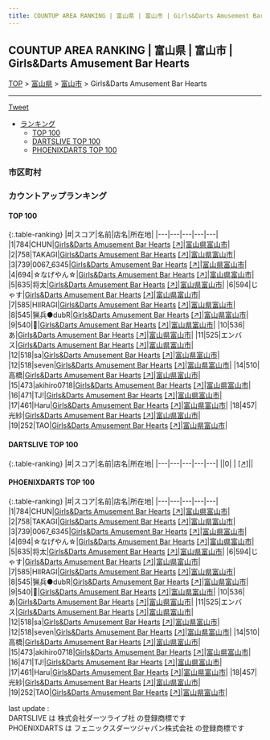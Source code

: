 ```yaml
---
title: COUNTUP AREA RANKING | 富山県 | 富山市 | Girls&Darts Amusement Bar Hearts
---
```

## COUNTUP AREA RANKING | 富山県 | 富山市 | Girls&Darts Amusement Bar Hearts

[TOP](/darts/rank/) > [富山県](/darts/rank/富山県/) > [富山市](/darts/rank/富山県/富山市/) > Girls&Darts Amusement Bar Hearts

___

<a href="https://twitter.com/share?ref_src=twsrc%5Etfw" data-text="COUNTUP AREA RANKING | 富山県富山市Girls&Darts Amusement Bar Hearts" class="twitter-share-button" data-hashtags="DARTSLIVE,PHOENIXDARTS,darts,ダーツ" data-show-count="false">Tweet</a>

* [ランキング](#カウントアップランキング)
    * [TOP 100](#top-100)
    * [DARTSLIVE TOP 100](#dartslive-top-100)
    * [PHOENIXDARTS TOP 100](#phoenixdarts-top-100)

### 市区町村

<ul>

</ul>

### カウントアップランキング

#### TOP 100



{:.table-ranking}
|#|スコア|名前|店名|所在地|
|---|---|---|---|---|
|1|784|<span class="rank-name-pd">CHUN</span>|<a href="/darts/rank/shops/66150.html">Girls&Darts Amusement Bar Hearts</a> <a href="https://vs.phoenixdarts.com/jp/shop/shopDetailInfo/s_66150?s_seq=66150">[↗]</a>|<a href="/darts/rank/富山県/富山市">富山県富山市</a>|
|2|758|<span class="rank-name-pd">TAKAGI</span>|<a href="/darts/rank/shops/66150.html">Girls&Darts Amusement Bar Hearts</a> <a href="https://vs.phoenixdarts.com/jp/shop/shopDetailInfo/s_66150?s_seq=66150">[↗]</a>|<a href="/darts/rank/富山県/富山市">富山県富山市</a>|
|3|739|<span class="rank-name-pd">0067_6345</span>|<a href="/darts/rank/shops/66150.html">Girls&Darts Amusement Bar Hearts</a> <a href="https://vs.phoenixdarts.com/jp/shop/shopDetailInfo/s_66150?s_seq=66150">[↗]</a>|<a href="/darts/rank/富山県/富山市">富山県富山市</a>|
|4|694|<span class="rank-name-pd">☆なげやん☆</span>|<a href="/darts/rank/shops/66150.html">Girls&Darts Amusement Bar Hearts</a> <a href="https://vs.phoenixdarts.com/jp/shop/shopDetailInfo/s_66150?s_seq=66150">[↗]</a>|<a href="/darts/rank/富山県/富山市">富山県富山市</a>|
|5|635|<span class="rank-name-pd">将太</span>|<a href="/darts/rank/shops/66150.html">Girls&Darts Amusement Bar Hearts</a> <a href="https://vs.phoenixdarts.com/jp/shop/shopDetailInfo/s_66150?s_seq=66150">[↗]</a>|<a href="/darts/rank/富山県/富山市">富山県富山市</a>|
|6|594|<span class="rank-name-pd">じゃす</span>|<a href="/darts/rank/shops/66150.html">Girls&Darts Amusement Bar Hearts</a> <a href="https://vs.phoenixdarts.com/jp/shop/shopDetailInfo/s_66150?s_seq=66150">[↗]</a>|<a href="/darts/rank/富山県/富山市">富山県富山市</a>|
|7|585|<span class="rank-name-pd">HIIRAGI</span>|<a href="/darts/rank/shops/66150.html">Girls&Darts Amusement Bar Hearts</a> <a href="https://vs.phoenixdarts.com/jp/shop/shopDetailInfo/s_66150?s_seq=66150">[↗]</a>|<a href="/darts/rank/富山県/富山市">富山県富山市</a>|
|8|545|<span class="rank-name-pd">猟兵●dubR</span>|<a href="/darts/rank/shops/66150.html">Girls&Darts Amusement Bar Hearts</a> <a href="https://vs.phoenixdarts.com/jp/shop/shopDetailInfo/s_66150?s_seq=66150">[↗]</a>|<a href="/darts/rank/富山県/富山市">富山県富山市</a>|
|9|540|<span class="rank-name-pd">🤍</span>|<a href="/darts/rank/shops/66150.html">Girls&Darts Amusement Bar Hearts</a> <a href="https://vs.phoenixdarts.com/jp/shop/shopDetailInfo/s_66150?s_seq=66150">[↗]</a>|<a href="/darts/rank/富山県/富山市">富山県富山市</a>|
|10|536|<span class="rank-name-pd">あ</span>|<a href="/darts/rank/shops/66150.html">Girls&Darts Amusement Bar Hearts</a> <a href="https://vs.phoenixdarts.com/jp/shop/shopDetailInfo/s_66150?s_seq=66150">[↗]</a>|<a href="/darts/rank/富山県/富山市">富山県富山市</a>|
|11|525|<span class="rank-name-pd">エンバス</span>|<a href="/darts/rank/shops/66150.html">Girls&Darts Amusement Bar Hearts</a> <a href="https://vs.phoenixdarts.com/jp/shop/shopDetailInfo/s_66150?s_seq=66150">[↗]</a>|<a href="/darts/rank/富山県/富山市">富山県富山市</a>|
|12|518|<span class="rank-name-pd">sa</span>|<a href="/darts/rank/shops/66150.html">Girls&Darts Amusement Bar Hearts</a> <a href="https://vs.phoenixdarts.com/jp/shop/shopDetailInfo/s_66150?s_seq=66150">[↗]</a>|<a href="/darts/rank/富山県/富山市">富山県富山市</a>|
|12|518|<span class="rank-name-pd">seven</span>|<a href="/darts/rank/shops/66150.html">Girls&Darts Amusement Bar Hearts</a> <a href="https://vs.phoenixdarts.com/jp/shop/shopDetailInfo/s_66150?s_seq=66150">[↗]</a>|<a href="/darts/rank/富山県/富山市">富山県富山市</a>|
|14|510|<span class="rank-name-pd">高橋</span>|<a href="/darts/rank/shops/66150.html">Girls&Darts Amusement Bar Hearts</a> <a href="https://vs.phoenixdarts.com/jp/shop/shopDetailInfo/s_66150?s_seq=66150">[↗]</a>|<a href="/darts/rank/富山県/富山市">富山県富山市</a>|
|15|473|<span class="rank-name-pd">akihiro0718</span>|<a href="/darts/rank/shops/66150.html">Girls&Darts Amusement Bar Hearts</a> <a href="https://vs.phoenixdarts.com/jp/shop/shopDetailInfo/s_66150?s_seq=66150">[↗]</a>|<a href="/darts/rank/富山県/富山市">富山県富山市</a>|
|16|471|<span class="rank-name-pd">TJ!</span>|<a href="/darts/rank/shops/66150.html">Girls&Darts Amusement Bar Hearts</a> <a href="https://vs.phoenixdarts.com/jp/shop/shopDetailInfo/s_66150?s_seq=66150">[↗]</a>|<a href="/darts/rank/富山県/富山市">富山県富山市</a>|
|17|461|<span class="rank-name-pd">Haru</span>|<a href="/darts/rank/shops/66150.html">Girls&Darts Amusement Bar Hearts</a> <a href="https://vs.phoenixdarts.com/jp/shop/shopDetailInfo/s_66150?s_seq=66150">[↗]</a>|<a href="/darts/rank/富山県/富山市">富山県富山市</a>|
|18|457|<span class="rank-name-pd">光紗</span>|<a href="/darts/rank/shops/66150.html">Girls&Darts Amusement Bar Hearts</a> <a href="https://vs.phoenixdarts.com/jp/shop/shopDetailInfo/s_66150?s_seq=66150">[↗]</a>|<a href="/darts/rank/富山県/富山市">富山県富山市</a>|
|19|252|<span class="rank-name-pd">TAO</span>|<a href="/darts/rank/shops/66150.html">Girls&Darts Amusement Bar Hearts</a> <a href="https://vs.phoenixdarts.com/jp/shop/shopDetailInfo/s_66150?s_seq=66150">[↗]</a>|<a href="/darts/rank/富山県/富山市">富山県富山市</a>|


#### DARTSLIVE TOP 100



{:.table-ranking}
|#|スコア|名前|店名|所在地|
|---|---|---|---|---|
||0|<span class="rank-name-dl"> </span>|<a href="/darts/rank/shops/.html"></a> <a href="">[↗]</a>|<a href="/darts/rank//"></a>|


#### PHOENIXDARTS TOP 100



{:.table-ranking}
|#|スコア|名前|店名|所在地|
|---|---|---|---|---|
|1|784|<span class="rank-name-pd">CHUN</span>|<a href="/darts/rank/shops/66150.html">Girls&Darts Amusement Bar Hearts</a> <a href="https://vs.phoenixdarts.com/jp/shop/shopDetailInfo/s_66150?s_seq=66150">[↗]</a>|<a href="/darts/rank/富山県/富山市">富山県富山市</a>|
|2|758|<span class="rank-name-pd">TAKAGI</span>|<a href="/darts/rank/shops/66150.html">Girls&Darts Amusement Bar Hearts</a> <a href="https://vs.phoenixdarts.com/jp/shop/shopDetailInfo/s_66150?s_seq=66150">[↗]</a>|<a href="/darts/rank/富山県/富山市">富山県富山市</a>|
|3|739|<span class="rank-name-pd">0067_6345</span>|<a href="/darts/rank/shops/66150.html">Girls&Darts Amusement Bar Hearts</a> <a href="https://vs.phoenixdarts.com/jp/shop/shopDetailInfo/s_66150?s_seq=66150">[↗]</a>|<a href="/darts/rank/富山県/富山市">富山県富山市</a>|
|4|694|<span class="rank-name-pd">☆なげやん☆</span>|<a href="/darts/rank/shops/66150.html">Girls&Darts Amusement Bar Hearts</a> <a href="https://vs.phoenixdarts.com/jp/shop/shopDetailInfo/s_66150?s_seq=66150">[↗]</a>|<a href="/darts/rank/富山県/富山市">富山県富山市</a>|
|5|635|<span class="rank-name-pd">将太</span>|<a href="/darts/rank/shops/66150.html">Girls&Darts Amusement Bar Hearts</a> <a href="https://vs.phoenixdarts.com/jp/shop/shopDetailInfo/s_66150?s_seq=66150">[↗]</a>|<a href="/darts/rank/富山県/富山市">富山県富山市</a>|
|6|594|<span class="rank-name-pd">じゃす</span>|<a href="/darts/rank/shops/66150.html">Girls&Darts Amusement Bar Hearts</a> <a href="https://vs.phoenixdarts.com/jp/shop/shopDetailInfo/s_66150?s_seq=66150">[↗]</a>|<a href="/darts/rank/富山県/富山市">富山県富山市</a>|
|7|585|<span class="rank-name-pd">HIIRAGI</span>|<a href="/darts/rank/shops/66150.html">Girls&Darts Amusement Bar Hearts</a> <a href="https://vs.phoenixdarts.com/jp/shop/shopDetailInfo/s_66150?s_seq=66150">[↗]</a>|<a href="/darts/rank/富山県/富山市">富山県富山市</a>|
|8|545|<span class="rank-name-pd">猟兵●dubR</span>|<a href="/darts/rank/shops/66150.html">Girls&Darts Amusement Bar Hearts</a> <a href="https://vs.phoenixdarts.com/jp/shop/shopDetailInfo/s_66150?s_seq=66150">[↗]</a>|<a href="/darts/rank/富山県/富山市">富山県富山市</a>|
|9|540|<span class="rank-name-pd">🤍</span>|<a href="/darts/rank/shops/66150.html">Girls&Darts Amusement Bar Hearts</a> <a href="https://vs.phoenixdarts.com/jp/shop/shopDetailInfo/s_66150?s_seq=66150">[↗]</a>|<a href="/darts/rank/富山県/富山市">富山県富山市</a>|
|10|536|<span class="rank-name-pd">あ</span>|<a href="/darts/rank/shops/66150.html">Girls&Darts Amusement Bar Hearts</a> <a href="https://vs.phoenixdarts.com/jp/shop/shopDetailInfo/s_66150?s_seq=66150">[↗]</a>|<a href="/darts/rank/富山県/富山市">富山県富山市</a>|
|11|525|<span class="rank-name-pd">エンバス</span>|<a href="/darts/rank/shops/66150.html">Girls&Darts Amusement Bar Hearts</a> <a href="https://vs.phoenixdarts.com/jp/shop/shopDetailInfo/s_66150?s_seq=66150">[↗]</a>|<a href="/darts/rank/富山県/富山市">富山県富山市</a>|
|12|518|<span class="rank-name-pd">sa</span>|<a href="/darts/rank/shops/66150.html">Girls&Darts Amusement Bar Hearts</a> <a href="https://vs.phoenixdarts.com/jp/shop/shopDetailInfo/s_66150?s_seq=66150">[↗]</a>|<a href="/darts/rank/富山県/富山市">富山県富山市</a>|
|12|518|<span class="rank-name-pd">seven</span>|<a href="/darts/rank/shops/66150.html">Girls&Darts Amusement Bar Hearts</a> <a href="https://vs.phoenixdarts.com/jp/shop/shopDetailInfo/s_66150?s_seq=66150">[↗]</a>|<a href="/darts/rank/富山県/富山市">富山県富山市</a>|
|14|510|<span class="rank-name-pd">高橋</span>|<a href="/darts/rank/shops/66150.html">Girls&Darts Amusement Bar Hearts</a> <a href="https://vs.phoenixdarts.com/jp/shop/shopDetailInfo/s_66150?s_seq=66150">[↗]</a>|<a href="/darts/rank/富山県/富山市">富山県富山市</a>|
|15|473|<span class="rank-name-pd">akihiro0718</span>|<a href="/darts/rank/shops/66150.html">Girls&Darts Amusement Bar Hearts</a> <a href="https://vs.phoenixdarts.com/jp/shop/shopDetailInfo/s_66150?s_seq=66150">[↗]</a>|<a href="/darts/rank/富山県/富山市">富山県富山市</a>|
|16|471|<span class="rank-name-pd">TJ!</span>|<a href="/darts/rank/shops/66150.html">Girls&Darts Amusement Bar Hearts</a> <a href="https://vs.phoenixdarts.com/jp/shop/shopDetailInfo/s_66150?s_seq=66150">[↗]</a>|<a href="/darts/rank/富山県/富山市">富山県富山市</a>|
|17|461|<span class="rank-name-pd">Haru</span>|<a href="/darts/rank/shops/66150.html">Girls&Darts Amusement Bar Hearts</a> <a href="https://vs.phoenixdarts.com/jp/shop/shopDetailInfo/s_66150?s_seq=66150">[↗]</a>|<a href="/darts/rank/富山県/富山市">富山県富山市</a>|
|18|457|<span class="rank-name-pd">光紗</span>|<a href="/darts/rank/shops/66150.html">Girls&Darts Amusement Bar Hearts</a> <a href="https://vs.phoenixdarts.com/jp/shop/shopDetailInfo/s_66150?s_seq=66150">[↗]</a>|<a href="/darts/rank/富山県/富山市">富山県富山市</a>|
|19|252|<span class="rank-name-pd">TAO</span>|<a href="/darts/rank/shops/66150.html">Girls&Darts Amusement Bar Hearts</a> <a href="https://vs.phoenixdarts.com/jp/shop/shopDetailInfo/s_66150?s_seq=66150">[↗]</a>|<a href="/darts/rank/富山県/富山市">富山県富山市</a>|


<div class="footer border-top border-gray-light mt-5 pt-3 text-right text-gray">
    last update : <span style="font-weight: italic" id="foot_last_modified"></span><br />
    DARTSLIVE は 株式会社ダーツライブ社 の登録商標です<br />
    PHOENIXDARTS は フェニックスダーツジャパン株式会社 の登録商標です<br />
</div>

<script src="https://cdnjs.cloudflare.com/ajax/libs/jquery.tablesorter/2.31.3/js/jquery.tablesorter.min.js" integrity="sha512-qzgd5cYSZcosqpzpn7zF2ZId8f/8CHmFKZ8j7mU4OUXTNRd5g+ZHBPsgKEwoqxCtdQvExE5LprwwPAgoicguNg==" crossorigin="anonymous" referrerpolicy="no-referrer"></script>
<link rel="stylesheet" href="https://cdnjs.cloudflare.com/ajax/libs/jquery.tablesorter/2.31.3/css/theme.default.min.css" integrity="sha512-wghhOJkjQX0Lh3NSWvNKeZ0ZpNn+SPVXX1Qyc9OCaogADktxrBiBdKGDoqVUOyhStvMBmJQ8ZdMHiR3wuEq8+w==" crossorigin="anonymous" referrerpolicy="no-referrer" />
<script>
$(function() {
    $(".table-ranking").tablesorter({sortList:[[0, 0]]});
    $("#foot_last_modified").text(formatDate(new Date(document.lastModified), 'yyyy-MM-dd HH:mm:ss'));
});
</script>

<script async src="https://platform.twitter.com/widgets.js" charset="utf-8"></script>